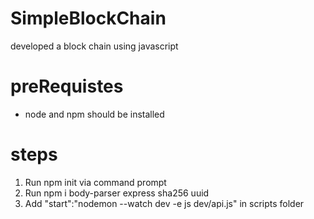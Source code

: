 # SimpleBlockChain
developed a block chain using javascript
# preRequistes
- node and npm should be installed
# steps
1. Run npm init via command prompt
2. Run npm i body-parser express sha256 uuid
3. Add "start":"nodemon --watch dev -e js dev/api.js" in scripts folder